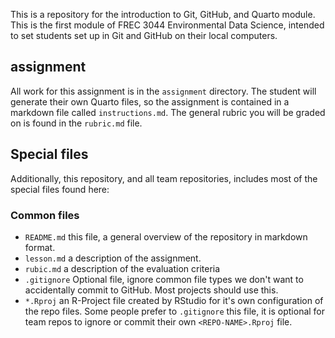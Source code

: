 This is a repository for the introduction to Git, GitHub, and Quarto module. This is the first module of FREC 3044 Environmental Data Science, intended to set students set up in Git and GitHub on their local computers.

## assignment

All work for this assignment is in the `assignment` directory.  The student will generate their own Quarto files, so the assignment is contained in a markdown file called `instructions.md`. The general rubric you will be graded on is found in the `rubric.md` file. 

## Special files

Additionally, this repository, and all team repositories, includes most of the special files found here:

### Common files

- `README.md` this file, a general overview of the repository in markdown format.  
- `lesson.md` a description of the assignment.
- `rubic.md` a description of the evaluation criteria
- `.gitignore` Optional file, ignore common file types we don't want to accidentally commit to GitHub. Most projects should use this. 
- `*.Rproj` an R-Project file created by RStudio for it's own configuration of the repo files.  Some people prefer to `.gitignore` this file, it is optional for team repos to ignore or commit their own `<REPO-NAME>.Rproj` file. 


